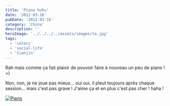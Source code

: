 ```yaml
---
title: 'Piano huhu'
date: '2012-03-16'
pubDate: '2012-03-16'
category: 'China'
description: ''
heroImage: '../../../../assets/images/te.jpg'
tags:
  - 'colocs'
  - 'social-life'
  - 'tianjin'
---
```


Rah mais comme ça fait plaisir de pouvoir faire à nouveau un peu de piano ! =)

Non, non, je ne joue pas mieux... oui oui, il pleut toujours après chaque session... mais c'est pas grave ! J'aime ça et en plus c'est pas cher ! haha !

[![Piano](http://malparty.fr/wp-content/uploads/2013/05/011.jpg)](http://malparty.fr/wp-content/uploads/2013/05/011.jpg)
